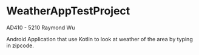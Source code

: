# WeatherAppTestProject
AD410 - 5210
Raymond Wu

Android Application that use Kotlin to look at weather of the area by typing in zipcode.

